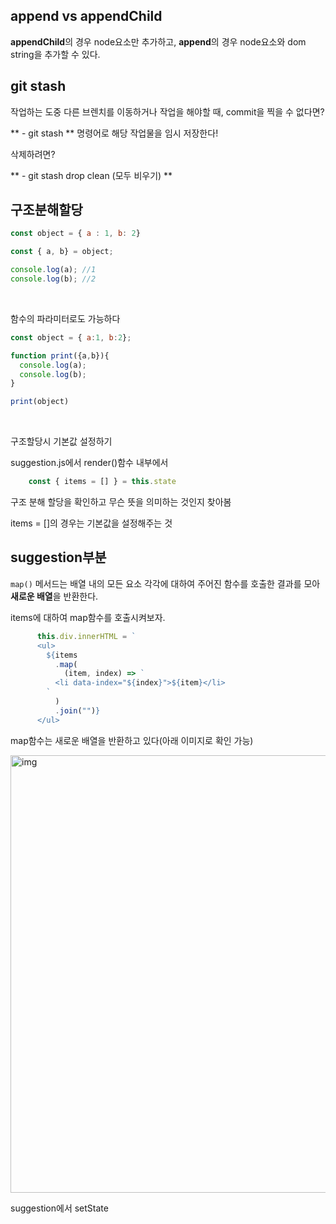 ## append vs appendChild

**appendChild**의 경우 node요소만 추가하고, **append**의 경우 node요소와 dom string을 추가할 수 있다.

## git stash

작업하는 도중 다른 브렌치를 이동하거나 작업을 해야할 때, commit을 찍을 수 없다면?

** - git stash ** 명령어로 해당 작업물을 임시 저장한다! 

삭제하려면?

** - git stash drop clean (모두 비우기) **


## 구조분해할당

```js
const object = { a : 1, b: 2}

const { a, b} = object;

console.log(a); //1
console.log(b); //2

```

<br>

함수의 파라미터로도 가능하다

```js
const object = { a:1, b:2};

function print({a,b}){
  console.log(a);
  console.log(b);
}

print(object)
```

<br>

구조할당시 기본값 설정하기

suggestion.js에서 render()함수 내부에서 

```js
    const { items = [] } = this.state
```
구조 분해 할당을 확인하고 무슨 뜻을 의미하는 것인지 찾아봄

items = []의 경우는 기본값을 설정해주는 것


<!-- app에서 설정해준 초기값을 컴퍼넌트로 보내서 다시 state로 할당해준다...! -->
## suggestion부분


`map()` 메서드는 배열 내의 모든 요소 각각에 대하여 주어진 함수를 호출한 결과를 모아 **새로운 배열**을 반환한다.

items에 대하여 map함수를 호출시켜보자.

```js
      this.div.innerHTML = `
      <ul>
        ${items
          .map(
            (item, index) => `
          <li data-index="${index}">${item}</li>
        `
          )
          .join("")}
      </ul>

```

map함수는 새로운 배열을 반환하고 있다(아래 이미지로 확인 가능)

<img src="https://user-images.githubusercontent.com/68775082/220659767-d1ab56f1-96dc-488d-ac6d-58bb6703872d.png"  alt="img" width="700px"/>



suggestion에서 setState